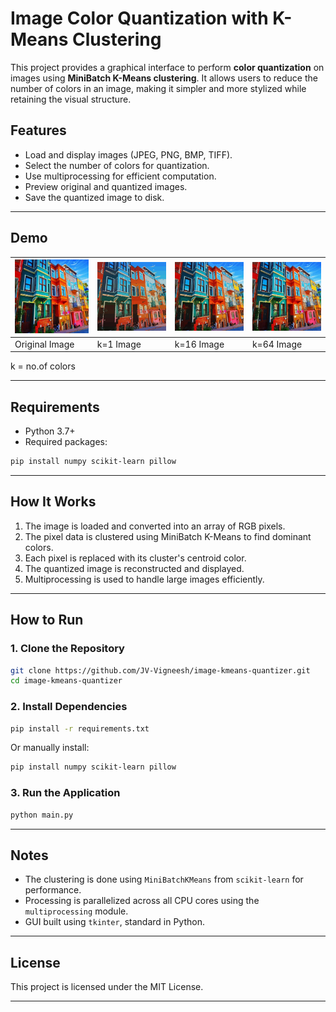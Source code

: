 # Image Color Quantization with K-Means Clustering

This project provides a graphical interface to perform **color quantization** on images using **MiniBatch K-Means clustering**. It allows users to reduce the number of colors in an image, making it simpler and more stylized while retaining the visual structure.

## Features

- Load and display images (JPEG, PNG, BMP, TIFF).
- Select the number of colors for quantization.
- Use multiprocessing for efficient computation.
- Preview original and quantized images.
- Save the quantized image to disk.

---

## Demo


| <img src="images/image4.jpg" alt="Original Image" width="300" /> | <img src="images/Q1.jpg" alt="Original Image" width="300" /> | <img src="images/Q16.jpg" alt="Original Image" width="300" />| <img src="images/Q64.jpg" alt="Original Image" width="300" /> |
|-----------------------|-----------------------------|---------------------------|---------------------------|
| Original Image | k=1 Image | k=16 Image | k=64 Image |  

k = no.of colors

---

## Requirements

- Python 3.7+
- Required packages:

```bash
pip install numpy scikit-learn pillow
````

---

## How It Works

1. The image is loaded and converted into an array of RGB pixels.
2. The pixel data is clustered using MiniBatch K-Means to find dominant colors.
3. Each pixel is replaced with its cluster's centroid color.
4. The quantized image is reconstructed and displayed.
5. Multiprocessing is used to handle large images efficiently.

---

## How to Run

### 1. Clone the Repository

```bash
git clone https://github.com/JV-Vigneesh/image-kmeans-quantizer.git
cd image-kmeans-quantizer
```

### 2. Install Dependencies

```bash
pip install -r requirements.txt
```

Or manually install:

```bash
pip install numpy scikit-learn pillow
```

### 3. Run the Application

```bash
python main.py
```

---

## Notes

* The clustering is done using `MiniBatchKMeans` from `scikit-learn` for performance.
* Processing is parallelized across all CPU cores using the `multiprocessing` module.
* GUI built using `tkinter`, standard in Python.

---

## License

This project is licensed under the MIT License.

---
